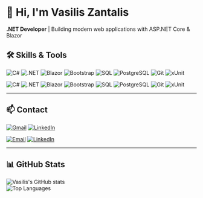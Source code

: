 # 👋 Hi, I'm Vasilis Zantalis

**.NET Developer** | Building modern web applications with ASP.NET Core & Blazor 

## 🛠️ Skills & Tools

![C#](https://img.shields.io/badge/-C%23-239120?logo=c-sharp&logoColor=white&style=for-the-badge)
![.NET](https://img.shields.io/badge/-.NET-512BD4?logo=dotnet&logoColor=white&style=for-the-badge)
![Blazor](https://img.shields.io/badge/-Blazor-512BD4?logo=blazor&logoColor=white&style=for-the-badge)
![Bootstrap](https://img.shields.io/badge/-Bootstrap-7952B3?logo=bootstrap&logoColor=white&style=for-the-badge)
![SQL](https://img.shields.io/badge/-SQL-CC2927?logo=microsoftsqlserver&logoColor=white&style=for-the-badge)
![PostgreSQL](https://img.shields.io/badge/-PostgreSQL-316192?logo=postgresql&logoColor=white&style=for-the-badge)
![Git](https://img.shields.io/badge/-Git-F05032?logo=git&logoColor=white&style=for-the-badge)
![xUnit](https://img.shields.io/badge/-xUnit-02569B?logo=xunit&logoColor=white&style=for-the-badge)


![C#](https://img.shields.io/badge/-C%23-239120?logo=c-sharp&logoColor=white)
![.NET](https://img.shields.io/badge/-.NET-512BD4?logo=dotnet&logoColor=white)
![Blazor](https://img.shields.io/badge/-Blazor-512BD4?logo=blazor&logoColor=white)
![Bootstrap](https://img.shields.io/badge/-Bootstrap-7952B3?logo=bootstrap&logoColor=white)
![SQL](https://img.shields.io/badge/-SQL-CC2927?logo=microsoftsqlserver&logoColor=white)
![PostgreSQL](https://img.shields.io/badge/-PostgreSQL-316192?logo=postgresql&logoColor=white)
![Git](https://img.shields.io/badge/-Git-F05032?logo=git&logoColor=white)
![xUnit](https://img.shields.io/badge/-xUnit-02569B?logo=xunit&logoColor=white)

---

## 📫 Contact

[![Gmail](https://img.shields.io/badge/-Gmail-c14438?logo=gmail&logoColor=white&style=for-the-badge)](mailto:vzantalis@gmail.com)
[![LinkedIn](https://img.shields.io/badge/-LinkedIn-0A66C2?logo=linkedin&logoColor=white&style=for-the-badge)](https://linkedin.com/in/vasiliszantalis)


[![Email](https://img.shields.io/badge/Email-vzantalis@gmail.com-c14438?style=flat&logo=gmail&logoColor=white)](mailto:vzantalis@gmail.com)
[![LinkedIn](https://img.shields.io/badge/LinkedIn-Vasilis_Zantalis-0A66C2?style=flat&logo=linkedin&logoColor=white)](https://linkedin.com/in/vasiliszantalis)

---

## 📊 GitHub Stats

![Vasilis's GitHub stats](https://github-readme-stats.vercel.app/api?username=vasiliszantalis&show_icons=true&theme=radical)  
![Top Languages](https://github-readme-stats.vercel.app/api/top-langs/?username=vasiliszantalis&layout=compact&theme=radical)
